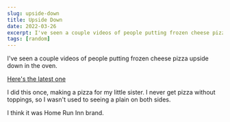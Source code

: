 ```yaml
---
slug: upside-down
title: Upside Down
date: 2022-03-26
excerpt: I've seen a couple videos of people putting frozen cheese pizza upside down in the oven.
tags: [random]
---
```


I've seen a couple videos of people putting frozen cheese pizza upside down in the oven.

[Here's the latest one](https://vm.tiktok.com/ZTd5wRqjK/)

I did this once, making a pizza for my little sister. I never get pizza without toppings, so I wasn't used to seeing a plain on both sides.

I think it was Home Run Inn brand.
